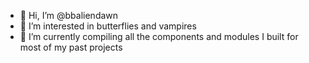 - 👋 Hi, I’m @bbaliendawn
- 👀 I’m interested in butterflies and vampires
- 🛒 I’m currently compiling all the components and modules I built for most of my past projects
<!---
bb-arth/bb-arth is a ✨ special ✨ repository because its `README.md` (this file) appears on your GitHub profile.
You can click the Preview link to take a look at your changes.
--->
